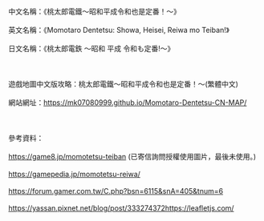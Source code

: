 </br>中文名稱：《桃太郎電鐵～昭和平成令和也是定番！～》</br>
</br>英文名稱：《Momotaro Dentetsu: Showa, Heisei, Reiwa mo Teiban!》</br>
</br>日文名稱：《桃太郎電鉄 〜昭和 平成 令和も定番!〜》</br>
</br></br>
</br>遊戲地圖中文版攻略：桃太郎電鐵～昭和平成令和也是定番！～(繁體中文)</br>
</br>網站網址：https://mk07080999.github.io/Momotaro-Dentetsu-CN-MAP/</br>
</br>
</br>
</br>參考資料：</br>
</br>https://game8.jp/momotetsu-teiban (已寄信詢問授權使用圖片，最後未使用。)</br>
</br>https://gamepedia.jp/momotetsu-reiwa/</br>
</br>https://forum.gamer.com.tw/C.php?bsn=6115&snA=405&tnum=6</br>
</br>https://yassan.pixnet.net/blog/post/333274372https://leafletjs.com/</br>
